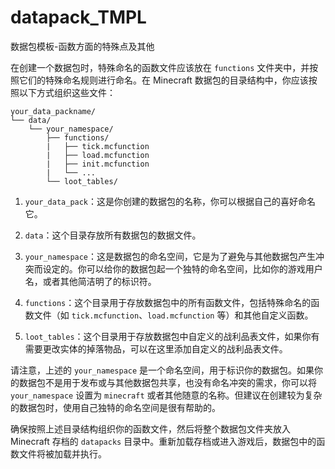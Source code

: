 # datapack_TMPL
 数据包模板-函数方面的特殊点及其他  

在创建一个数据包时，特殊命名的函数文件应该放在 `functions` 文件夹中，并按照它们的特殊命名规则进行命名。在 Minecraft 数据包的目录结构中，你应该按照以下方式组织这些文件：

```
your_data_packname/
└── data/
    └── your_namespace/
        ├── functions/
        |   ├── tick.mcfunction
        |   ├── load.mcfunction
        |   ├── init.mcfunction
        |   └── ...
        └── loot_tables/
```

1. `your_data_pack`：这是你创建的数据包的名称，你可以根据自己的喜好命名它。

2. `data`：这个目录存放所有数据包的数据文件。

3. `your_namespace`：这是数据包的命名空间，它是为了避免与其他数据包产生冲突而设定的。你可以给你的数据包起一个独特的命名空间，比如你的游戏用户名，或者其他简洁明了的标识符。

4. `functions`：这个目录用于存放数据包中的所有函数文件，包括特殊命名的函数文件（如 `tick.mcfunction`、`load.mcfunction` 等）和其他自定义函数。

5. `loot_tables`：这个目录用于存放数据包中自定义的战利品表文件，如果你有需要更改实体的掉落物品，可以在这里添加自定义的战利品表文件。

请注意，上述的 `your_namespace` 是一个命名空间，用于标识你的数据包。如果你的数据包不是用于发布或与其他数据包共享，也没有命名冲突的需求，你可以将 `your_namespace` 设置为 `minecraft` 或者其他随意的名称。但建议在创建较为复杂的数据包时，使用自己独特的命名空间是很有帮助的。

确保按照上述目录结构组织你的函数文件，然后将整个数据包文件夹放入 Minecraft 存档的 `datapacks` 目录中。重新加载存档或进入游戏后，数据包中的函数文件将被加载并执行。